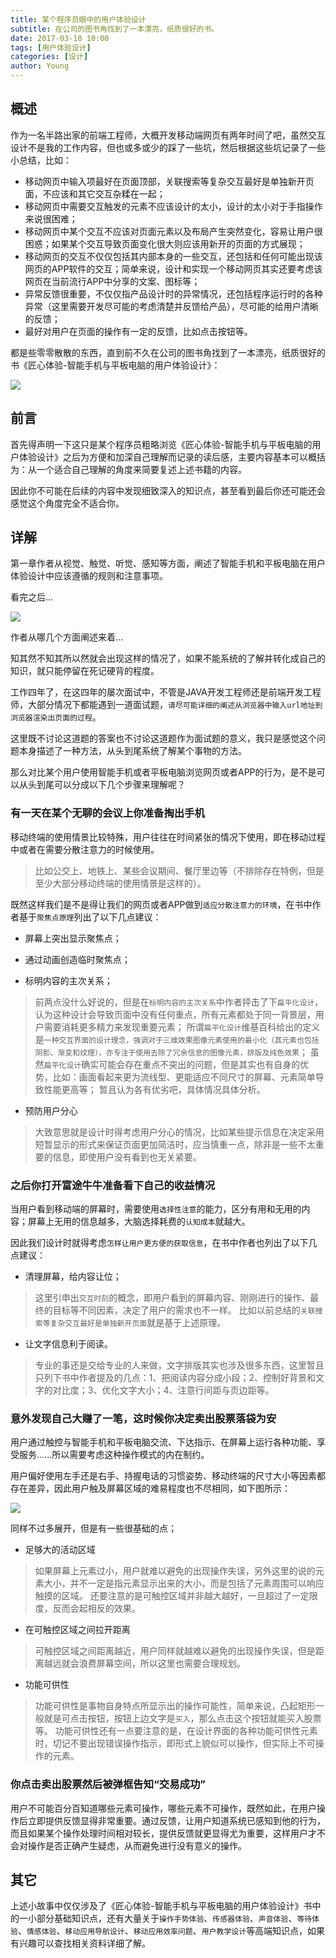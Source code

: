 ```yaml
---
title: 某个程序员眼中的用户体验设计
subtitle: 在公司的图书角找到了一本漂亮，纸质很好的书。
date: 2017-03-10 10:00
tags: [用户体验设计]
categories: [设计]
author: Young
---
```


## 概述

作为一名半路出家的前端工程师，大概开发移动端网页有两年时间了吧，虽然交互设计不是我的工作内容，但也或多或少的踩了一些坑，然后根据这些坑记录了一些小总结，比如：

+ 移动网页中输入项最好在页面顶部，关联搜索等复杂交互最好是单独新开页面，不应该和其它交互杂糅在一起；
+ 移动网页中需要交互触发的元素不应该设计的太小，设计的太小对于手指操作来说很困难；
+ 移动网页中某个交互不应该对页面元素以及布局产生突然变化，容易让用户很困惑；如果某个交互导致页面变化很大则应该用新开的页面的方式展现；
+ 移动网页的交互不仅仅包括其内部本身的一些交互，还包括和任何可能出现该网页的APP软件的交互；简单来说，设计和实现一个移动网页其实还要考虑该网页在当前流行APP中分享的文案、图标等；
+ 异常反馈很重要，不仅仅指产品设计时的异常情况，还包括程序运行时的各种异常（这里需要开发尽可能的考虑清楚并反馈给产品），尽可能的给用户清晰的反馈；
+ 最好对用户在页面的操作有一定的反馈，比如点击按钮等。

都是些零零散散的东西，直到前不久在公司的图书角找到了一本漂亮，纸质很好的书《匠心体验-智能手机与平板电脑的用户体验设计》：

<img src="https://raw.githubusercontent.com/newbieYoung/NewbieWebArticles/master/images/understanding-experience-0.jpg">

<!--more-->

## 前言

首先得声明一下这只是某个程序员粗略浏览《匠心体验-智能手机与平板电脑的用户体验设计》之后为方便和加深自己理解而记录的读后感，主要内容基本可以概括为：从一个适合自己理解的角度来简要复述上述书籍的内容。

因此你不可能在后续的内容中发现细致深入的知识点，甚至看到最后你还可能还会感觉这个角度完全不适合你。

## 详解

第一章作者从视觉、触觉、听觉、感知等方面，阐述了智能手机和平板电脑在用户体验设计中应该遵循的规则和注意事项。

看完之后...

<img src="https://raw.githubusercontent.com/newbieYoung/NewbieWebArticles/master/images/understanding-experience-1.jpg">

作者从哪几个方面阐述来着...

知其然不知其所以然就会出现这样的情况了，如果不能系统的了解并转化成自己的知识，就只能停留在死记硬背的程度。

工作四年了，在这四年的屡次面试中，不管是JAVA开发工程师还是前端开发工程师，大部分情况下都能遇到一道面试题，`请尽可能详细的阐述从浏览器中输入url地址到浏览器渲染出页面的过程`。

这里既不讨论这道题的答案也不讨论这道题作为面试题的意义，我只是感觉这个问题本身描述了一种方法，从头到尾系统了解某个事物的方法。

那么对比某个用户使用智能手机或者平板电脑浏览网页或者APP的行为，是不是可以从头到尾可以分成以下几个步骤来理解呢？

### 有一天在某个无聊的会议上你准备掏出手机

移动终端的使用情景比较特殊，用户往往在时间紧张的情况下使用，即在移动过程中或者在需要分散注意力的时候使用。

> 比如公交上、地铁上、某些会议期间、餐厅里边等（不排除存在特例，但是至少大部分移动终端的使用情景是这样的）。

既然这样我们是不是得让我们的网页或者APP做到`适应分散注意力的环境`，在书中作者基于`聚焦点原理`列出了以下几点建议：

+ 屏幕上突出显示聚焦点；
+ 通过动画创造临时聚焦点；

+ 标明内容的主次关系；
> 前两点没什么好说的，但是在`标明内容的主次关系`中作者抨击了下`扁平化设计`，认为这种设计会导致页面中没有任何重点，所有元素都处于同一背景层，用户需要消耗更多精力来发现重要元素；
> 所谓`扁平化设计`维基百科给出的定义是`一种交互界面的设计理念，强调对于三维效果图像元素使用的最小化（其元素也包括阴影、渐变和纹理），亦专注于使用去除了冗余信息的图像元素，排版及纯色效果`；
> 虽然`扁平化设计`确实可能会存在重点不突出的问题，但是其实也有自身的优势，比如：画面看起来更为流线型、更能适应不同尺寸的屏幕、元素简单导致性能更高等；
> 暂且认为各有优劣吧，具体情况具体分析。

+ 预防用户分心
> 大致意思就是设计时得考虑用户分心的情况，比如某些提示信息在决定采用短暂显示的形式来保证页面更加简洁时，应当慎重一点，除非是一些不太重要的信息，即使用户没有看到也无关紧要。

### 之后你打开富途牛牛准备看下自己的收益情况

当用户看到移动端的屏幕时，需要使用`选择性注意`的能力，区分有用和无用的内容；屏幕上无用的信息越多，大脑选择耗费的`认知成本`就越大。

因此我们设计时就得考虑`怎样让用户更方便的获取信息`，在书中作者也列出了以下几点建议：

+ 清理屏幕，给内容让位；
> 这里引申出`交互时刻`的概念，即用户看到的屏幕内容、刚刚进行的操作、最终的目标等不同因素，决定了用户的需求也不一样。
> 比如以前总结的`关联搜索等复杂交互最好是单独新开页面`就是基于上述原理。

+ 让文字信息利于阅读。
> 专业的事还是交给专业的人来做，文字排版其实也涉及很多东西，这里暂且只列下书中作者提及的几点：1、把阅读内容分成小段；2、控制好背景和文字的对比度；3、优化文字大小；4、注意行间距与页边距等。

### 意外发现自己大赚了一笔，这时候你决定卖出股票落袋为安

用户通过触控与智能手机和平板电脑交流、下达指示、在屏幕上运行各种功能、享受服务......所以需要考虑这种操作模式的内在制约。

用户偏好使用左手还是右手、持握电话的习惯姿势、移动终端的尺寸大小等因素都存在差异，因此用户触及屏幕区域的难易程度也不尽相同，如下图所示：

<img src="https://raw.githubusercontent.com/newbieYoung/NewbieWebArticles/master/images/understanding-experience-2.jpg">

同样不过多展开，但是有一些很基础的点；

+ 足够大的活动区域
> 如果屏幕上元素过小，用户就难以避免的出现操作失误，另外这里的说的元素大小，并不一定是指元素显示出来的大小，而是包括了元素周围可以响应触摸的区域。
> 还要注意的是可触控区域并非越大越好，一旦超过了一定限度，反而会起相反的效果。

+ 在可触控区域之间拉开距离
> 可触控区域之间距离越近，用户同样就越难以避免的出现操作失误，但是距离越远就会浪费屏幕空间，所以这里也需要合理规划。

+ 功能可供性
> 功能可供性是事物自身特点所显示出的操作可能性，简单来说，凸起矩形一般就是可点击按钮，按钮上边文字是`买入`，那么点击这个按钮就能买入股票等。
> 功能可供性还有一点要注意的是，在设计界面的各种功能可供性元素时，切记不要出现错误操作指示，即形式上貌似可以操作，但实际上不可操作的元素。

### 你点击卖出股票然后被弹框告知“交易成功”

用户不可能百分百知道哪些元素可操作，哪些元素不可操作，既然如此，在用户操作后立即提供反馈显得非常重要。通过反馈，让用户知道系统已感知到他的行为，而且如果某个操作处理时间相对较长，提供反馈就更显得尤为重要，这样用户才不会对操作是否正确产生疑虑，从而避免进行没有意义的操作。

## 其它

上述小故事中仅仅涉及了《匠心体验-智能手机与平板电脑的用户体验设计》书中的一小部分基础知识点，还有大量关于`操作手势体验`、`传感器体验`、`声音体验`、`等待体验`、`情感体验`、`移动应用导航设计`、`移动应用效率问题`、`用户教学设计`等高端知识点，如果有兴趣可以查找相关资料详细了解。





